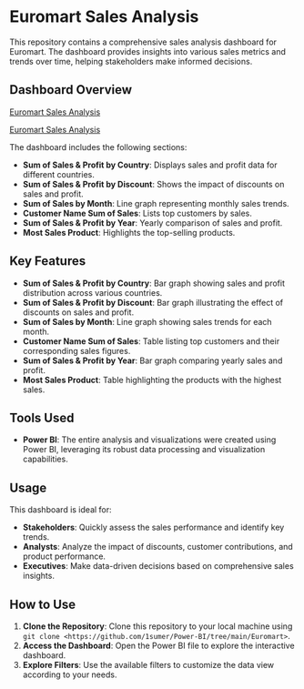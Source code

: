 # Euromart Sales Analysis

This repository contains a comprehensive sales analysis dashboard for Euromart. The dashboard provides insights into various sales metrics and trends over time, helping stakeholders make informed decisions.

## Dashboard Overview
[Euromart Sales Analysis](https://github.com/1sumer/Power-BI/blob/main/Euromart/Euromart%20Sales%20Analysis.jpg)

[Euromart Sales Analysis](https://github.com/1sumer/Power-BI/blob/main/Euromart/Euromart%20sales%20Analysis1.jpg)

The dashboard includes the following sections:

- **Sum of Sales & Profit by Country**: Displays sales and profit data for different countries.
- **Sum of Sales & Profit by Discount**: Shows the impact of discounts on sales and profit.
- **Sum of Sales by Month**: Line graph representing monthly sales trends.
- **Customer Name Sum of Sales**: Lists top customers by sales.
- **Sum of Sales & Profit by Year**: Yearly comparison of sales and profit.
- **Most Sales Product**: Highlights the top-selling products.

## Key Features

- **Sum of Sales & Profit by Country**: Bar graph showing sales and profit distribution across various countries.
- **Sum of Sales & Profit by Discount**: Bar graph illustrating the effect of discounts on sales and profit.
- **Sum of Sales by Month**: Line graph showing sales trends for each month.
- **Customer Name Sum of Sales**: Table listing top customers and their corresponding sales figures.
- **Sum of Sales & Profit by Year**: Bar graph comparing yearly sales and profit.
- **Most Sales Product**: Table highlighting the products with the highest sales.

## Tools Used

- **Power BI**: The entire analysis and visualizations were created using Power BI, leveraging its robust data processing and visualization capabilities.

## Usage

This dashboard is ideal for:

- **Stakeholders**: Quickly assess the sales performance and identify key trends.
- **Analysts**: Analyze the impact of discounts, customer contributions, and product performance.
- **Executives**: Make data-driven decisions based on comprehensive sales insights.

## How to Use

1. **Clone the Repository**: Clone this repository to your local machine using `git clone <https://github.com/1sumer/Power-BI/tree/main/Euromart>`.
2. **Access the Dashboard**: Open the Power BI file to explore the interactive dashboard.
3. **Explore Filters**: Use the available filters to customize the data view according to your needs.
